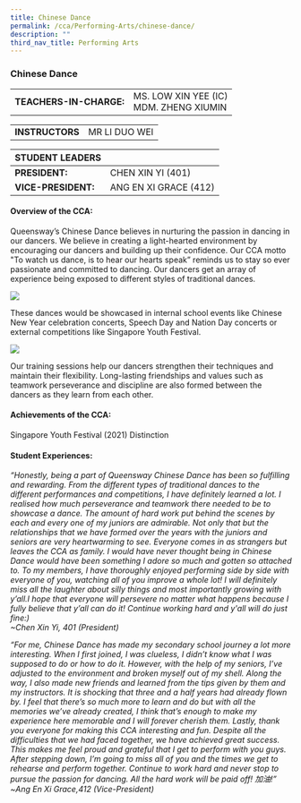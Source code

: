 ```yaml
---
title: Chinese Dance
permalink: /cca/Performing-Arts/chinese-dance/
description: ""
third_nav_title: Performing Arts
---
```

### Chinese Dance

|  	|  	|
|---	|---	|
| **TEACHERS-IN-CHARGE:** 	| MS. LOW XIN YEE (IC) <br> MDM. ZHENG XIUMIN 	|

|  	|  	|
|---	|---	|
| **INSTRUCTORS** 	| MR LI DUO WEI |

| STUDENT LEADERS 	|  	|
|---	|---	|
| **PRESIDENT:** 	| CHEN XIN YI (401)	|
| **VICE-PRESIDENT:** 	| ANG EN XI GRACE (412)	|


#### Overview of the CCA:

Queensway’s Chinese Dance believes in nurturing the passion in dancing in our dancers. We believe in creating a light-hearted environment by encouraging our dancers and building up their confidence. Our CCA motto "To watch us dance, is to hear our hearts speak” reminds us to stay so ever passionate and committed to dancing. Our dancers get an array of experience being exposed to different styles of traditional dances. <br>

<img src="https://drive.google.com/uc?export=view&id=11aVVkx9q1EIv5GvKaDz11wfT_wAKCRfm">

These dances would be showcased in internal school events like Chinese New Year celebration concerts, Speech Day and Nation Day concerts or external competitions like Singapore Youth Festival. <br>

<img src="https://drive.google.com/uc?export=view&id=1i2_yGFCTznNAbZWZFhR3LlpkkGP5LaqJ">



Our training sessions help our dancers strengthen their techniques and maintain their flexibility. Long-lasting friendships and values such as teamwork perseverance and discipline are also formed between the dancers as they learn from each other. 


#### Achievements of the CCA:

Singapore Youth Festival (2021) Distinction

  

#### Student Experiences:

*“Honestly, being a part of Queensway Chinese Dance has been so fulfilling and rewarding. From the different types of traditional dances to the different performances and competitions, I have definitely learned a lot. I realised how much perseverance and teamwork there needed to be to showcase a dance. The amount of hard work put behind the scenes by each and every one of my juniors are admirable. Not only that but the relationships that we have formed over the years with the juniors and seniors are very heartwarming to see. Everyone comes in as strangers but leaves the CCA as family. I would have never thought being in Chinese Dance would have been something I adore so much and gotten so attached to. To my members, I have thoroughly enjoyed performing side by side with everyone of you, watching all of you improve a whole lot! I will definitely miss all the laughter about silly things and most importantly growing with y’all.I hope that everyone will persevere no matter what happens because I fully believe that y’all can do it! Continue working hard and y'all will do just fine:)<br>
~Chen Xin Yi, 401 (President)* 

*“For me, Chinese Dance has made my secondary school journey a lot more interesting. When I first joined, I was clueless, I didn’t know what I was supposed to do or how to do it. However, with the help of my seniors, I’ve adjusted to the environment and broken myself out of my shell. Along the way, I also made new friends and learned from the tips given by them and my instructors. It is shocking that three and a half years had already flown by. I feel that there’s so much more to learn and do but with all the memories we’ve already created, I think that’s enough to make my experience here memorable and I will forever cherish them. Lastly, thank you everyone for making this CCA interesting and fun. Despite all the difficulties that we had faced together, we have achieved great success. This makes me feel proud and grateful that I get to perform with you guys. After stepping down, I’m going to miss all of you and the times we get to rehearse and perform together. Continue to work hard and never stop to pursue the passion for dancing. All the hard work will be paid off! 加油!”<br>
~Ang En Xi Grace,412 (Vice-President)*